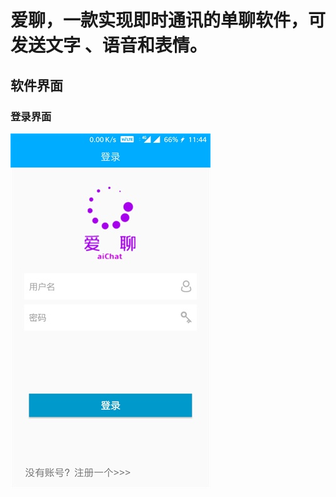 # 爱聊，一款实现即时通讯的单聊软件，可发送文字 、语音和表情。
## 软件界面
### 登录界面
![登录界面](https://github.com/PeterWu520/aiChat/blob/master/images/Screenshot_20181219-114439.jpg)
